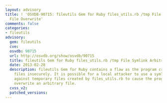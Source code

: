 ```yaml
---
layout: advisory
title: ! 'OSVDB-90715: fileutils Gem for Ruby files_utils.rb /tmp File Symlink Arbitrary
  File Overwrite'
comments: false
categories:
- fileutils
advisory:
  gem: fileutils
  cve: 
  osvdb: 90715
  url: http://osvdb.org/show/osvdb/90715
  title: fileutils Gem for Ruby files_utils.rb /tmp File Symlink Arbitrary File Overwrite
  date: 2013-02-28
  description: fileutils Gem for Ruby contains a flaw as the program creates temporary
    files insecurely. It is possible for a local attacker to use a symlink attack
    against temporary files created by files_utils.rb to cause the program to unexpectedly
    overwrite an arbitrary file.
  cvss_v2: 
  patched_versions: 
---
```

